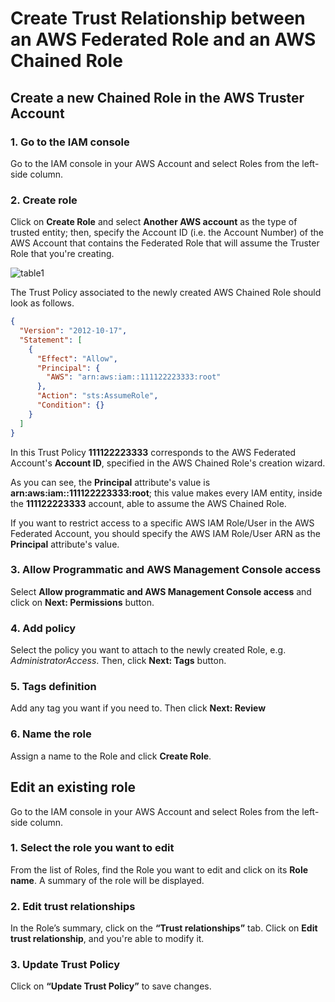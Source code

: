 # Create Trust Relationship between an AWS Federated Role and an AWS Chained Role

## Create a new Chained Role in the AWS Truster Account

### 1. Go to the IAM console
Go to the IAM console in your AWS Account and select Roles from the left-side column.

### 2. Create role
Click on **Create Role** and select **Another AWS account** as the type of trusted entity;
then, specify the Account ID (i.e. the Account Number) of the AWS Account that contains the
Federated Role that will assume the Truster Role that you're creating.

![table1](images/CREATE_TRUST_RELATIONSHIP_BETWEEN_AN_AWS_FEDERATED_ROLE_CLOUD_USER_AND_AN_AWS_TRUSTER_ROLE.png)

The Trust Policy associated to the newly created AWS Chained Role should look as follows.

```json
{
  "Version": "2012-10-17",
  "Statement": [
    {
      "Effect": "Allow",
      "Principal": {
        "AWS": "arn:aws:iam::111122223333:root"
      },
      "Action": "sts:AssumeRole",
      "Condition": {}
    }
  ]
}
```

In this Trust Policy **111122223333** corresponds to the AWS Federated Account's **Account ID**,
specified in the AWS Chained Role's creation wizard.

As you can see, the **Principal** attribute's value is **arn:aws:iam::111122223333:root**;
this value makes every IAM entity, inside the **111122223333** account, able to assume the AWS Chained Role.

If you want to restrict access to a specific AWS IAM Role/User in the AWS Federated Account,
you should specify the AWS IAM Role/User ARN as the **Principal** attribute's value.

### 3. Allow Programmatic and AWS Management Console access
Select **Allow programmatic and AWS Management Console access** and click on **Next: Permissions** button.

### 4. Add policy
Select the policy you want to attach to the newly created Role, e.g. *AdministratorAccess*.
Then, click **Next: Tags** button.

### 5. Tags definition
Add any tag you want if you need to. Then click **Next: Review**

### 6. Name the role
Assign a name to the Role and click **Create Role**.

## Edit an existing role
Go to the IAM console in your AWS Account and select Roles from the left-side column.

### 1. Select the role you want to edit
From the list of Roles, find the Role you want to edit and click on its **Role name**.
A summary of the role will be displayed.

### 2. Edit trust relationships
In the Role’s summary, click on the **“Trust relationships”** tab.
Click on **Edit trust relationship**, and you're able to modify it.

### 3. Update Trust Policy
Click on **“Update Trust Policy”** to save changes.


